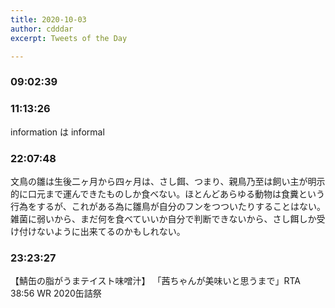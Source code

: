 ```yaml
---
title: 2020-10-03
author: cdddar
excerpt: Tweets of the Day

---
```


### 09:02:39

<blockquote class="twitter-tweet"><p lang="ja" dir="ltr"></p><a href="https://twitter.com/nemakutte4/status/1312031629783699456?ref_src=twsrc%5Etfw"></a></blockquote><script async src="https://platform.twitter.com/widgets.js" charset="utf-8"></script>

<blockquote class="twitter-tweet"><p lang="ja" dir="ltr"></p><a href="https://twitter.com/Niii_sn/status/1311978138897846276?ref_src=twsrc%5Etfw"></a></blockquote><script async src="https://platform.twitter.com/widgets.js" charset="utf-8"></script>

### 11:13:26

information は informal

### 22:07:48

文鳥の雛は生後二ヶ月から四ヶ月は、さし餌、つまり、親鳥乃至は飼い主が明示的に口元まで運んできたものしか食べない。ほとんどあらゆる動物は食糞という行為をするが、これがある為に雛鳥が自分のフンをつついたりすることはない。雑菌に弱いから、まだ何を食べていいか自分で判断できないから、さし餌しか受け付けないように出来てるのかもしれない。

### 23:23:27

【鯖缶の脂がうまテイスト味噌汁】 「茜ちゃんが美味いと思うまで」RTA 38:56 WR 2020缶詰祭
